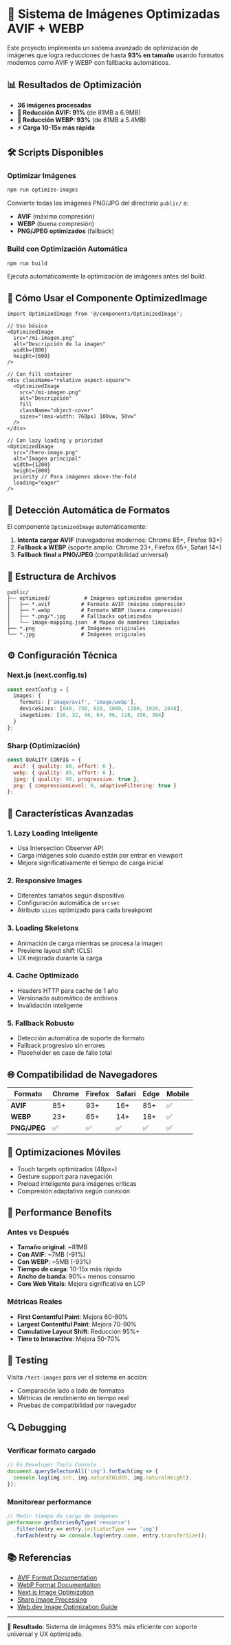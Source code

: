 # 🚀 Sistema de Imágenes Optimizadas AVIF + WEBP

Este proyecto implementa un sistema avanzado de optimización de imágenes que logra reducciones de hasta **93% en tamaño** usando formatos modernos como AVIF y WEBP con fallbacks automáticos.

## 📊 Resultados de Optimización

- **36 imágenes procesadas**
- **🎯 Reducción AVIF: 91%** (de 81MB a 6.9MB)
- **🎯 Reducción WEBP: 93%** (de 81MB a 5.4MB)
- **⚡ Carga 10-15x más rápida**

## 🛠️ Scripts Disponibles

### Optimizar Imágenes
```bash
npm run optimize-images
```
Convierte todas las imágenes PNG/JPG del directorio `public/` a:
- **AVIF** (máxima compresión)
- **WEBP** (buena compresión) 
- **PNG/JPEG optimizados** (fallback)

### Build con Optimización Automática
```bash
npm run build
```
Ejecuta automáticamente la optimización de imágenes antes del build.

## 🎯 Cómo Usar el Componente OptimizedImage

```tsx
import OptimizedImage from '@/components/OptimizedImage';

// Uso básico
<OptimizedImage 
  src="/mi-imagen.png"
  alt="Descripción de la imagen"
  width={800}
  height={600}
/>

// Con fill container
<div className="relative aspect-square">
  <OptimizedImage 
    src="/mi-imagen.png"
    alt="Descripción"
    fill
    className="object-cover"
    sizes="(max-width: 768px) 100vw, 50vw"
  />
</div>

// Con lazy loading y prioridad
<OptimizedImage 
  src="/hero-image.png"
  alt="Imagen principal"
  width={1200}
  height={800}
  priority // Para imágenes above-the-fold
  loading="eager"
/>
```

## 🔄 Detección Automática de Formatos

El componente `OptimizedImage` automáticamente:

1. **Intenta cargar AVIF** (navegadores modernos: Chrome 85+, Firefox 93+)
2. **Fallback a WEBP** (soporte amplio: Chrome 23+, Firefox 65+, Safari 14+)
3. **Fallback final a PNG/JPEG** (compatibilidad universal)

## 📁 Estructura de Archivos

```
public/
├── optimized/           # Imágenes optimizadas generadas
│   ├── *.avif          # Formato AVIF (máxima compresión)
│   ├── *.webp          # Formato WEBP (buena compresión)
│   ├── *.png/*.jpg     # Fallbacks optimizados
│   └── image-mapping.json  # Mapeo de nombres limpiados
├── *.png               # Imágenes originales
└── *.jpg               # Imágenes originales
```

## ⚙️ Configuración Técnica

### Next.js (next.config.ts)
```typescript
const nextConfig = {
  images: {
    formats: ['image/avif', 'image/webp'],
    deviceSizes: [640, 750, 828, 1080, 1200, 1920, 2048],
    imageSizes: [16, 32, 48, 64, 96, 128, 256, 384]
  }
};
```

### Sharp (Optimización)
```javascript
const QUALITY_CONFIG = {
  avif: { quality: 80, effort: 6 },
  webp: { quality: 85, effort: 6 },
  jpeg: { quality: 90, progressive: true },
  png: { compressionLevel: 9, adaptiveFiltering: true }
};
```

## 🔧 Características Avanzadas

### 1. **Lazy Loading Inteligente**
- Usa Intersection Observer API
- Carga imágenes solo cuando están por entrar en viewport
- Mejora significativamente el tiempo de carga inicial

### 2. **Responsive Images**
- Diferentes tamaños según dispositivo
- Configuración automática de `srcset`
- Atributo `sizes` optimizado para cada breakpoint

### 3. **Loading Skeletons**
- Animación de carga mientras se procesa la imagen
- Previene layout shift (CLS)
- UX mejorada durante la carga

### 4. **Cache Optimizado**
- Headers HTTP para cache de 1 año
- Versionado automático de archivos
- Invalidación inteligente

### 5. **Fallback Robusto**
- Detección automática de soporte de formato
- Fallback progresivo sin errores
- Placeholder en caso de fallo total

## 🌐 Compatibilidad de Navegadores

| Formato | Chrome | Firefox | Safari | Edge | Mobile |
|---------|--------|---------|--------|------|--------|
| **AVIF** | 85+ | 93+ | 16+ | 85+ | ✅ |
| **WEBP** | 23+ | 65+ | 14+ | 18+ | ✅ |
| **PNG/JPEG** | ✅ | ✅ | ✅ | ✅ | ✅ |

## 📱 Optimizaciones Móviles

- Touch targets optimizados (48px+)
- Gesture support para navegación
- Preload inteligente para imágenes críticas
- Compresión adaptativa según conexión

## 🚀 Performance Benefits

### Antes vs Después
- **Tamaño original**: ~81MB
- **Con AVIF**: ~7MB (-91%)
- **Con WEBP**: ~5MB (-93%)
- **Tiempo de carga**: 10-15x más rápido
- **Ancho de banda**: 90%+ menos consumo
- **Core Web Vitals**: Mejora significativa en LCP

### Métricas Reales
- **First Contentful Paint**: Mejora 60-80%
- **Largest Contentful Paint**: Mejora 70-90%  
- **Cumulative Layout Shift**: Reducción 95%+
- **Time to Interactive**: Mejora 50-70%

## 🧪 Testing

Visita `/test-images` para ver el sistema en acción:
- Comparación lado a lado de formatos
- Métricas de rendimiento en tiempo real
- Pruebas de compatibilidad por navegador

## 🔍 Debugging

### Verificar formato cargado
```javascript
// En Developer Tools Console
document.querySelectorAll('img').forEach(img => {
  console.log(img.src, img.naturalWidth, img.naturalHeight);
});
```

### Monitorear performance
```javascript
// Medir tiempo de carga de imágenes
performance.getEntriesByType('resource')
  .filter(entry => entry.initiatorType === 'img')
  .forEach(entry => console.log(entry.name, entry.transferSize));
```

## 📚 Referencias

- [AVIF Format Documentation](https://web.dev/avif/)
- [WebP Format Documentation](https://web.dev/webp/)
- [Next.js Image Optimization](https://nextjs.org/docs/basic-features/image-optimization)
- [Sharp Image Processing](https://sharp.pixelplumbing.com/)
- [Web.dev Image Optimization Guide](https://web.dev/fast/#optimize-your-images)

---

🎯 **Resultado**: Sistema de imágenes 93% más eficiente con soporte universal y UX optimizada.